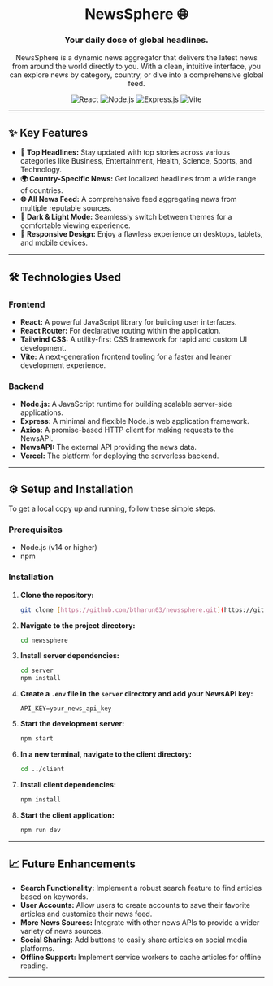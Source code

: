 <h1 align="center">
NewsSphere 🌐
</h1>

<h3 align="center">Your daily dose of global headlines.</h3>

<p align="center">
  NewsSphere is a dynamic news aggregator that delivers the latest news from around the world directly to you. With a clean, intuitive interface, you can explore news by category, country, or dive into a comprehensive global feed.
</p>

<p align="center">
  <img src="https://img.shields.io/badge/React-20232A?style=for-the-badge&logo=react&logoColor=61DAFB" alt="React"/>
  <img src="https://img.shields.io/badge/Node.js-339933?style=for-the-badge&logo=nodedotjs&logoColor=white" alt="Node.js"/>
  <img src="https://img.shields.io/badge/Express.js-000000?style=for-the-badge&logo=express&logoColor=white" alt="Express.js"/>
  <img src="https://img.shields.io/badge/Vite-646CFF?style=for-the-badge&logo=vite&logoColor=white" alt="Vite"/>
</p>

---

## ✨ Key Features

* **📰 Top Headlines:** Stay updated with top stories across various categories like Business, Entertainment, Health, Science, Sports, and Technology.
* **🌍 Country-Specific News:** Get localized headlines from a wide range of countries.
* **🌐 All News Feed:** A comprehensive feed aggregating news from multiple reputable sources.
* **🎨 Dark & Light Mode:** Seamlessly switch between themes for a comfortable viewing experience.
* **📱 Responsive Design:** Enjoy a flawless experience on desktops, tablets, and mobile devices.

---

## 🛠️ Technologies Used

### Frontend

* **React:** A powerful JavaScript library for building user interfaces.
* **React Router:** For declarative routing within the application.
* **Tailwind CSS:** A utility-first CSS framework for rapid and custom UI development.
* **Vite:** A next-generation frontend tooling for a faster and leaner development experience.

### Backend

* **Node.js:** A JavaScript runtime for building scalable server-side applications.
* **Express:** A minimal and flexible Node.js web application framework.
* **Axios:** A promise-based HTTP client for making requests to the NewsAPI.
* **NewsAPI:** The external API providing the news data.
* **Vercel:** The platform for deploying the serverless backend.

---

## ⚙️ Setup and Installation

To get a local copy up and running, follow these simple steps.

### Prerequisites

* Node.js (v14 or higher)
* npm

### Installation

1.  **Clone the repository:**
    ```bash
    git clone [https://github.com/btharun03/newssphere.git](https://github.com/btharun03/newssphere.git)
    ```

2.  **Navigate to the project directory:**
    ```bash
    cd newssphere
    ```

3.  **Install server dependencies:**
    ```bash
    cd server
    npm install
    ```

4.  **Create a `.env` file in the `server` directory and add your NewsAPI key:**
    ```
    API_KEY=your_news_api_key
    ```

5.  **Start the development server:**
    ```bash
    npm start
    ```

6.  **In a new terminal, navigate to the client directory:**
    ```bash
    cd ../client
    ```

7.  **Install client dependencies:**
    ```bash
    npm install
    ```

8.  **Start the client application:**
    ```bash
    npm run dev
    ```

---

## 📈 Future Enhancements

* **Search Functionality:** Implement a robust search feature to find articles based on keywords.
* **User Accounts:** Allow users to create accounts to save their favorite articles and customize their news feed.
* **More News Sources:** Integrate with other news APIs to provide a wider variety of news sources.
* **Social Sharing:** Add buttons to easily share articles on social media platforms.
* **Offline Support:** Implement service workers to cache articles for offline reading.

---
